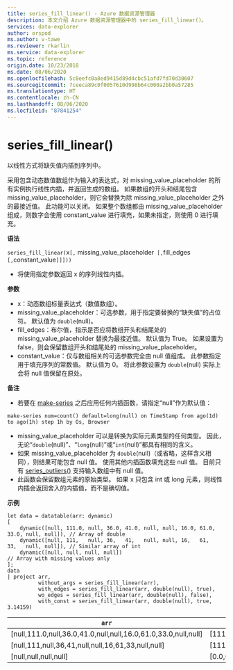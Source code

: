 ```yaml
---
title: series_fill_linear() - Azure 数据资源管理器
description: 本文介绍 Azure 数据资源管理器中的 series_fill_linear()。
services: data-explorer
author: orspod
ms.author: v-tawe
ms.reviewer: rkarlin
ms.service: data-explorer
ms.topic: reference
origin.date: 10/23/2018
ms.date: 08/06/2020
ms.openlocfilehash: 5c8eefc0a8ed9415d89d4cbc51afd7fd70d30607
ms.sourcegitcommit: 7ceeca89c0f0057610d998b64c000a2bb0a57285
ms.translationtype: HT
ms.contentlocale: zh-CN
ms.lasthandoff: 08/06/2020
ms.locfileid: "87841254"
---
```

# <a name="series_fill_linear"></a>series_fill_linear()

以线性方式将缺失值内插到序列中。

采用包含动态数值数组作为输入的表达式，对 missing_value_placeholder 的所有实例执行线性内插，并返回生成的数组。 如果数组的开头和结尾包含 missing_value_placeholder，则它会替换为除 missing_value_placeholder 之外的最接近值。 此功能可以关闭。 如果整个数组都由 missing_value_placeholder 组成，则数字会使用 constant_value 进行填充，如果未指定，则使用 0 进行填充。  

**语法**

`series_fill_linear(`x`[,` missing_value_placeholder` [,`fill_edges` [,`constant_value`]]]))`
* 将使用指定参数返回 x 的序列线性内插。
 

**参数**

* x：动态数组标量表达式（数值数组）。
* missing_value_placeholder：可选参数，用于指定要替换的“缺失值”的占位符。 默认值为 `double`(null)。
* fill_edges：布尔值，指示是否应将数组开头和结尾处的 missing_value_placeholder 替换为最接近值。 默认值为 True。 如果设置为 false，则会保留数组开头和结尾处的 missing_value_placeholder。
* constant_value：仅与数组相关的可选参数完全由 null 值组成。 此参数指定用于填充序列的常数值。 默认值为 0。 将此参数设置为 `double`(null) 实际上会将 null 值保留在原处。

**备注**

* 若要在 [make-series](make-seriesoperator.md) 之后应用任何内插函数，请指定“null”作为默认值： 

<!-- csl: https://help.kusto.chinacloudapi.cn:443/Samples -->
```kusto
make-series num=count() default=long(null) on TimeStamp from ago(1d) to ago(1h) step 1h by Os, Browser
```

* missing_value_placeholder 可以是转换为实际元素类型的任何类型。 因此，无论“`double`(null)”、“`long`(null)”或“`int`(null)”都具有相同的含义。
* 如果 missing_value_placeholder 为 `double`(null)（或省略，这样含义相同），则结果可能包含 null 值。 使用其他内插函数填充这些 null 值。 目前只有 [series_outliers()](series-outliersfunction.md) 支持输入数组中有 null 值。
* 此函数会保留数组元素的原始类型。 如果 x 只包含 int 或 long 元素，则线性内插会返回舍入的内插值，而不是确切值。

**示例**

<!-- csl: https://help.kusto.chinacloudapi.cn:443/Samples -->
```kusto
let data = datatable(arr: dynamic)
[
    dynamic([null, 111.0, null, 36.0, 41.0, null, null, 16.0, 61.0, 33.0, null, null]), // Array of double    
    dynamic([null, 111,   null, 36,   41,   null, null, 16,   61,   33,   null, null]), // Similar array of int
    dynamic([null, null, null, null])                                                   // Array with missing values only
];
data
| project arr, 
          without_args = series_fill_linear(arr),
          with_edges = series_fill_linear(arr, double(null), true),
          wo_edges = series_fill_linear(arr, double(null), false),
          with_const = series_fill_linear(arr, double(null), true, 3.14159)  

```

|`arr`|`without_args`|`with_edges`|`wo_edges`|`with_const`|
|---|---|---|---|---|
|[null,111.0,null,36.0,41.0,null,null,16.0,61.0,33.0,null,null]|[111.0,111.0,73.5,36.0,41.0,32.667,24.333,16.0,61.0,33.0,33.0,33.0]|[111.0,111.0,73.5,36.0,41.0,32.667,24.333,16.0,61.0,33.0,33.0,33.0]|[null,111.0,73.5,36.0,41.0,32.667,24.333,16.0,61.0,33.0,null,null]|[111.0,111.0,73.5,36.0,41.0,32.667,24.333,16.0,61.0,33.0,33.0,33.0]|
|[null,111,null,36,41,null,null,16,61,33,null,null]|[111,111,73,36,41,32,24,16,61,33,33,33]|[111,111,73,36,41,32,24,16,61,33,33,33]|[null,111,73,36,41,32,24,16,61,33,null,null]|[111,111,74,38,  41,32,24,16,61,33,33,33]|
|[null,null,null,null]|[0.0,0.0,0.0,0.0]|[0.0,0.0,0.0,0.0]|[0.0,0.0,0.0,0.0]|[3.14159,3.14159,3.14159,3.14159]|
